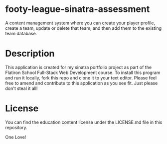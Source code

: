 # footy-league-sinatra-assessment
A content management system where you can create your player profile, create a team, update or delete that team, and then add them to the existing team database.
# Description
This application is created for my sinatra portfolio project as part of the Flatiron School Full-Stack Web Development course. To install this program and run it locally, fork this repo and clone it to your text editor. Please feel free to amend and contribute to this application as you see fit. Just please don't steal it all!

# License
You can find the education content license under the LICENSE.md file in this repository.



One Love!
